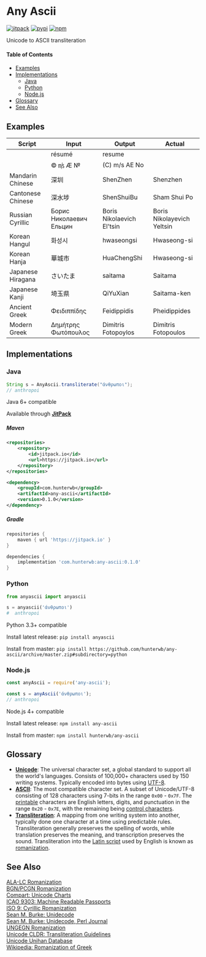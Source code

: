 # Any Ascii
[![jitpack](https://img.shields.io/jitpack/v/github/hunterwb/any-ascii)](https://jitpack.io/#com.hunterwb/any-ascii)
[![pypi](https://img.shields.io/pypi/v/anyascii)](https://pypi.org/project/anyascii/)
[![npm](https://img.shields.io/npm/v/any-ascii)](https://www.npmjs.com/package/any-ascii)

Unicode to ASCII transliteration

#### Table of Contents


- [Examples](#examples)
- [Implementations](#implementations)
  - [Java](#java)
  - [Python](#python)
  - [Node.js](#nodejs)
- [Glossary](#glossary)
- [See Also](#see-also)


## Examples

|Script|Input|Output|Actual|
|---|---|---|---|
||résumé|resume||
||© ㎧ Æ №|(C) m/s AE No||
|Mandarin Chinese|深圳|ShenZhen|Shenzhen|
|Cantonese Chinese|深水埗|ShenShuiBu|Sham Shui Po|
|Russian Cyrillic|Борис Николаевич Ельцин|Boris Nikolaevich El'tsin|Boris Nikolayevich Yeltsin|
|Korean Hangul|화성시|hwaseongsi|Hwaseong-si|
|Korean Hanja|華城市|HuaChengShi|Hwaseong-si|
|Japanese Hiragana|さいたま|saitama|Saitama|
|Japanese Kanji|埼玉県|QiYuXian|Saitama-ken|
|Ancient Greek|Φειδιππίδης|Feidippidis|Pheidippides|
|Modern Greek|Δημήτρης Φωτόπουλος|Dimitris Fotopoylos|Dimitris Fotopoulos|

## Implementations

### Java

```java
String s = AnyAscii.transliterate("άνθρωποι");
// anthropoi
```

Java 6+ compatible

Available through [**JitPack**](https://jitpack.io/#com.hunterwb/any-ascii)

##### Maven

```xml
<repositories>
    <repository>
        <id>jitpack.io</id>
        <url>https://jitpack.io</url>
    </repository>
</repositories>
```

```xml
<dependency>
    <groupId>com.hunterwb</groupId>
    <artifactId>any-ascii</artifactId>
    <version>0.1.0</version>
</dependency>
```

##### Gradle

```groovy
repositories {
    maven { url 'https://jitpack.io' }
}
```

```groovy
dependencies {
    implementation 'com.hunterwb:any-ascii:0.1.0'
}
```

### Python

```python
from anyascii import anyascii

s = anyascii('άνθρωποι')
#  anthropoi
```

Python 3.3+ compatible

Install latest release: `pip install anyascii`

Install from master: `pip install https://github.com/hunterwb/any-ascii/archive/master.zip#subdirectory=python`

### Node.js

```javascript
const anyAscii = require('any-ascii');

const s = anyAscii('άνθρωποι');
// anthropoi
```

Node.js 4+ compatible

Install latest release: `npm install any-ascii`

Install from master: `npm install hunterwb/any-ascii`

## Glossary

- [**Unicode**](https://en.wikipedia.org/wiki/Unicode):
The universal character set, a global standard to support all the world's languages.
Consists of 100,000+ characters used by 150 writing systems.
Typically encoded into bytes using [UTF-8](https://en.wikipedia.org/wiki/UTF-8).
- [**ASCII**](https://en.wikipedia.org/wiki/ASCII):
The most compatible character set.
A subset of Unicode/UTF-8 consisting of 128 characters using 7-bits in the range `0x00` - `0x7F`.
The [printable](https://en.wikipedia.org/wiki/ASCII#Printable_characters) characters are English letters, digits, and punctuation in the range `0x20` - `0x7E`,
with the remaining being [control characters](https://en.wikipedia.org/wiki/ASCII#Control_characters).
- [**Transliteration**](https://en.wikipedia.org/wiki/Transliteration):
A mapping from one writing system into another, typically done one character at a time using predictable rules.
Transliteration generally preserves the spelling of words, while translation preserves the meaning, and transcription preserves the sound.
Transliteration into the [Latin script](https://en.wikipedia.org/wiki/Latin_script) used by English is known as [romanization](https://en.wikipedia.org/wiki/Romanization).

## See Also

[ALA-LC Romanization](https://www.loc.gov/catdir/cpso/roman.html)  
[BGN/PCGN Romanization](https://www.gov.uk/government/publications/romanization-systems)  
[Compart: Unicode Charts](https://www.compart.com/en/unicode/)  
[ICAO 9303: Machine Readable Passports](https://www.icao.int/publications/Documents/9303_p3_cons_en.pdf)  
[ISO 9: Cyrillic Romanization](https://en.wikipedia.org/wiki/ISO_9)  
[Sean M. Burke: Unidecode](https://metacpan.org/pod/Text::Unidecode)  
[Sean M. Burke: Unidecode, Perl Journal](http://interglacial.com/tpj/22/)  
[UNGEGN Romanization](https://www.eki.ee/wgrs/)  
[Unicode CLDR: Transliteration Guidelines](http://cldr.unicode.org/index/cldr-spec/transliteration-guidelines)  
[Unicode Unihan Database](https://www.unicode.org/reports/tr38/tr38-27.html)  
[Wikipedia: Romanization of Greek](https://en.wikipedia.org/wiki/Romanization_of_Greek)